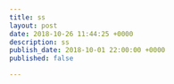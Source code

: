 ```yaml
---
title: ss
layout: post
date: 2018-10-26 11:44:25 +0000
description: ss
publish_date: 2018-10-01 22:00:00 +0000
published: false

---
```

